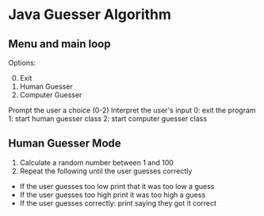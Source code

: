 # Java Guesser Algorithm

## Menu and main loop

Options:

0. Exit
1. Human Guesser
2. Computer Guesser

Prompt the user a choice (0-2)
Interpret the user's input
0: exit the program
1: start human guesser class
2: start computer guesser class

## Human Guesser Mode
1. Calculate a random number between 1 and 100
2. Repeat the following until the user guesses correctly
  - If the user guesses too low print that it was too low a guess
  - If the user guesses too high print it was too high a guess
  - If the user guesses correctly: print saying they got it correct

